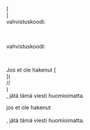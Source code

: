 [<br host>]<br action>vahvistuskoodi:<br code>

<br url><br action>vahvistuskoodi:

<br code>

Jos et ole hakenut [<br host>](<br protocol>//<br host>)<br action>, jätä tämä viesti huomioimatta.

jos et ole hakenut<br url><br action>, jätä tämä viesti huomioimatta.
